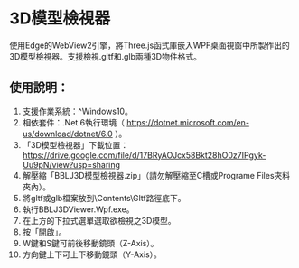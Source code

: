 # 3D模型檢視器
使用Edge的WebView2引擎，將Three.js函式庫嵌入WPF桌面視窗中所製作出的3D模型檢視器。支援檢視.gltf和.glb兩種3D物件格式。

## 使用說明：
1. 支援作業系統：^Windows10。
2. 相依套件：.Net 6執行環境（ https://dotnet.microsoft.com/en-us/download/dotnet/6.0 ）。
4. 「3D模型檢視器」下載位置：https://drive.google.com/file/d/17BRyAOJcx58Bkt28hO0z7IPgyk-Uu9pN/view?usp=sharing
5. 解壓縮「BBLJ3D模型檢視器.zip」（請勿解壓縮至C槽或Programe Files夾料夾內）。
6. 將gltf或glb檔案放到\Contents\Gltf路徑底下。
7. 執行BBLJ3DViewer.Wpf.exe。
8. 在上方的下拉式選單選取欲檢視之3D模型。
9. 按「開啟」。
10. W鍵和S鍵可前後移動鏡頭（Z-Axis）。
11. 方向鍵上下可上下移動鏡頭（Y-Axis）。
